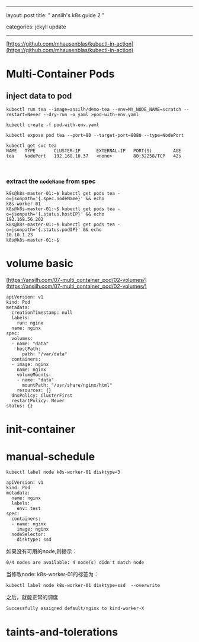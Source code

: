 


---

layout: post
title:  " ansilh's k8s guide 2 "

categories: jekyll update

---

[https://github.com/mhausenblas/kubectl-in-action](https://github.com/mhausenblas/kubectl-in-action)




# Multi-Container Pods

## inject data  to pod

```
kubectl run tea --image=ansilh/demo-tea --env=MY_NODE_NAME=scratch --restart=Never --dry-run -o yaml >pod-with-env.yaml

kubectl create -f pod-with-env.yaml

kubectl expose pod tea --port=80 --target-port=8080 --type=NodePort

kubectl get svc tea
NAME   TYPE       CLUSTER-IP      EXTERNAL-IP   PORT(S)        AGE
tea    NodePort   192.168.10.37   <none>        80:32258/TCP   42s



```
### extract the `nodeName` from spec

```
k8s@k8s-master-01:~$ kubectl get pods tea -o=jsonpath='{.spec.nodeName}' && echo
k8s-worker-01
k8s@k8s-master-01:~$ kubectl get pods tea -o=jsonpath='{.status.hostIP}' && echo
192.168.56.202
k8s@k8s-master-01:~$ kubectl get pods tea -o=jsonpath='{.status.podIP}' && echo
10.10.1.23
k8s@k8s-master-01:~$

```

# volume basic
[https://ansilh.com/07-multi_container_pod/02-volumes/](https://ansilh.com/07-multi_container_pod/02-volumes/)

```
apiVersion: v1
kind: Pod
metadata:
  creationTimestamp: null
  labels:
    run: nginx
  name: nginx
spec:
  volumes:
  - name: "data"
    hostPath:
      path: "/var/data"
  containers:
  - image: nginx
    name: nginx
    volumeMounts:
    - name: "data"
      mountPath: "/usr/share/nginx/html"
    resources: {}
  dnsPolicy: ClusterFirst
  restartPolicy: Never
status: {}

```

# init-container


# manual-schedule

```
kubectl label node k8s-worker-01 disktype=3

```




```
apiVersion: v1
kind: Pod
metadata:
  name: nginx
  labels:
    env: test
spec:
  containers:
  - name: nginx
    image: nginx
  nodeSelector:
    disktype: ssd

```

如果没有可用的node,则提示：

```
0/4 nodes are available: 4 node(s) didn't match node

```

当修改node: k8s-worker-01的标签为：

```
kubectl label node k8s-worker-01 disktype=ssd  --overwrite
```
之后，就能正常的调度

```
Successfully assigned default/nginx to kind-worker-X
```
# taints-and-tolerations



